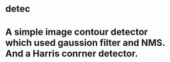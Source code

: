 # detec

# A simple image contour detector which used gaussion filter and NMS. And a Harris conrner detector.
